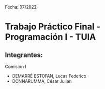 Fecha: 07/2022

# Trabajo Práctico Final - Programación I - TUIA
## Integrantes: 

Comisión I
* DEMARRÉ ESTOFAN, Lucas Federico
* DONNARUMMA, César Julián
